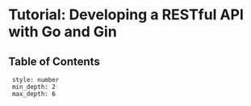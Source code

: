 # Tutorial: Developing a RESTful API with Go and Gin
## Table of Contents
```toc
 style: number
 min_depth: 2
 max_depth: 6
```
